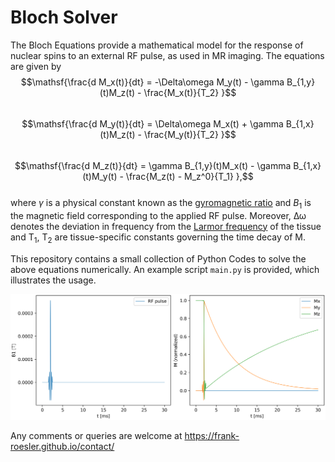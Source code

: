 # Bloch Solver
The Bloch Equations provide a mathematical model for the response of nuclear spins to an external RF pulse, as used in MR imaging. The equations are given by  
$$\mathsf{\frac{d M_x(t)}{dt} = -\Delta\omega M_y(t) - \gamma B_{1,y}(t)M_z(t) - \frac{M_x(t)}{T_2}  }$$  
$$\mathsf{\frac{d M_y(t)}{dt} = \Delta\omega M_x(t) + \gamma B_{1,x}(t)M_z(t) - \frac{M_y(t)}{T_2}  }$$  
$$\mathsf{\frac{d M_z(t)}{dt} = \gamma B_{1,y}(t)M_x(t) - \gamma B_{1,x}(t)M_y(t) - \frac{M_z(t) - M_z^0}{T_1}  },$$  
where $\gamma$ is a physical constant known as the [gyromagnetic ratio](https://en.wikipedia.org/wiki/Gyromagnetic_ratio) and $B_1$ is the magnetic field corresponding to the applied RF pulse. Moreover, $\mathsf{\Delta\omega}$ denotes the deviation in frequency from the [Larmor frequency](https://en.wikipedia.org/wiki/Larmor_precession#Larmor_frequency) of the tissue and $\mathsf{T_1}$, $\mathsf{T_2}$ are tissue-specific constants governing the time decay of $\mathsf M$.

This repository contains a small collection of Python Codes to solve the above equations numerically. An example script `main.py` is provided, which illustrates the usage.

![a plot of the algorithm's output](https://github.com/frank-roesler/bloch_solver/blob/main/figure2.png)

Any comments or queries are welcome at https://frank-roesler.github.io/contact/
